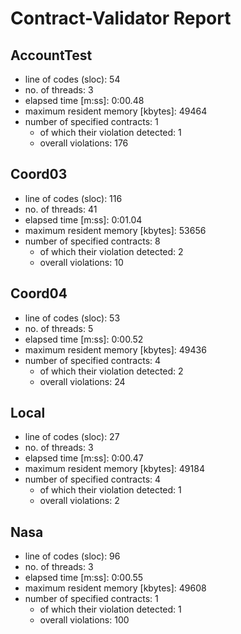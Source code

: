 # Contract-Validator Report

## AccountTest

* line of codes (sloc):  54
* no. of threads: 3
* elapsed time [m:ss]: 0:00.48
* maximum resident memory [kbytes]:  49464
* number of specified contracts: 1
  - of which their violation detected: 1
  - overall violations: 176

## Coord03

* line of codes (sloc):  116
* no. of threads: 41
* elapsed time [m:ss]: 0:01.04
* maximum resident memory [kbytes]:  53656
* number of specified contracts: 8
  - of which their violation detected: 2
  - overall violations: 10

## Coord04

* line of codes (sloc):  53
* no. of threads: 5
* elapsed time [m:ss]: 0:00.52
* maximum resident memory [kbytes]:  49436
* number of specified contracts: 4
  - of which their violation detected: 2
  - overall violations: 24

## Local

* line of codes (sloc):  27
* no. of threads: 3
* elapsed time [m:ss]: 0:00.47
* maximum resident memory [kbytes]:  49184
* number of specified contracts: 4
  - of which their violation detected: 1
  - overall violations: 2

## Nasa

* line of codes (sloc):  96
* no. of threads: 3
* elapsed time [m:ss]: 0:00.55
* maximum resident memory [kbytes]:  49608
* number of specified contracts: 1
  - of which their violation detected: 1
  - overall violations: 100

